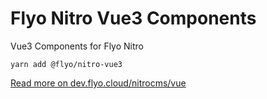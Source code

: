 # Flyo Nitro Vue3 Components

Vue3 Components for Flyo Nitro

```
yarn add @flyo/nitro-vue3
```

[Read more on dev.flyo.cloud/nitrocms/vue](https://dev.flyo.cloud/nitrocms/vue)